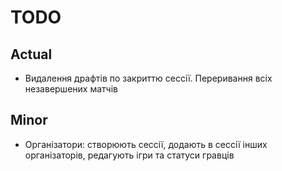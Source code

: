 # TODO

## Actual

- Видалення драфтів по закриттю сессії. Переривання всіх незавершених матчів

## Minor

- Організатори: створюють сессії, додають в сессії інших організаторів, редагують ігри та статуси гравців
